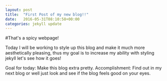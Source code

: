 ```yaml
---
layout: post
title:  "First Post of my new blog!!"
date:   2016-05-31T08:10:58+00:00
categories: jekyll update
---
```

#That's a spicy webpage!

Today I will be working to style up this blog and make it much more aesthetically pleasing, thus my goal is to increase my ability with styling jekyll let's see how it goes!

Goal for today: Make this blog extra pretty.
Accomplishment: Find out in my next blog or well just look and see if the blog feels good on your eyes.
